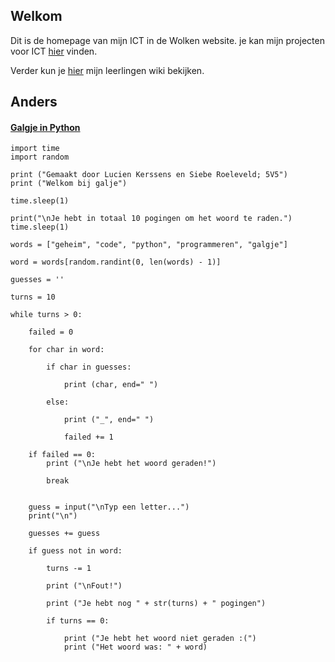 ## Welkom

Dit is de homepage van mijn ICT in de Wolken website. je kan mijn projecten voor ICT [hier](https://lucienpemberton.github.io/ICT/projecten.md) vinden.


Verder kun je [hier](https://infvo.nl/ictindewolken/index.php/Gebruiker:LucienKerssens) mijn leerlingen wiki bekijken.

## Anders

#### [Galgje in Python](https://lucienpemberton.github.io/ICT/galgje.py)

```
import time
import random

print ("Gemaakt door Lucien Kerssens en Siebe Roeleveld; 5V5")
print ("Welkom bij galje")

time.sleep(1)

print("\nJe hebt in totaal 10 pogingen om het woord te raden.")
time.sleep(1)

words = ["geheim", "code", "python", "programmeren", "galgje"]

word = words[random.randint(0, len(words) - 1)]

guesses = ''

turns = 10

while turns > 0:         

    failed = 0             

    for char in word:      

        if char in guesses:    
    
            print (char, end=" ")

        else:
    
            print ("_", end=" ")
       
            failed += 1    

    if failed == 0:        
        print ("\nJe hebt het woord geraden!")  

        break              


    guess = input("\nTyp een letter...")
    print("\n")

    guesses += guess                    

    if guess not in word:  
 
        turns -= 1        
 
        print ("\nFout!")
 
        print ("Je hebt nog " + str(turns) + " pogingen")
 
        if turns == 0:           
    
            print ("Je hebt het woord niet geraden :(")
            print ("Het woord was: " + word)
```
